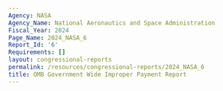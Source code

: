 ```yaml
---
Agency: NASA
Agency_Name: National Aeronautics and Space Administration
Fiscal_Year: 2024
Page_Name: 2024_NASA_6
Report_Id: '6'
Requirements: []
layout: congressional-reports
permalink: /resources/congressional-reports/2024_NASA_6
title: OMB Government Wide Improper Payment Report
---
```

